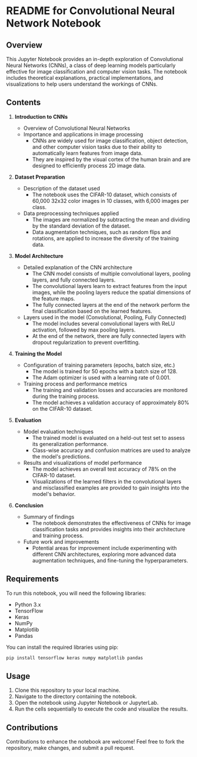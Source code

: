 # README for Convolutional Neural Network Notebook

## Overview

This Jupyter Notebook provides an in-depth exploration of Convolutional Neural Networks (CNNs), a class of deep learning models particularly effective for image classification and computer vision tasks. The notebook includes theoretical explanations, practical implementations, and visualizations to help users understand the workings of CNNs.

## Contents

1. **Introduction to CNNs**
   - Overview of Convolutional Neural Networks
   - Importance and applications in image processing
      - CNNs are widely used for image classification, object detection, and other computer vision tasks due to their ability to automatically learn features from image data.
      - They are inspired by the visual cortex of the human brain and are designed to efficiently process 2D image data.

2. **Dataset Preparation**
   - Description of the dataset used
      - The notebook uses the CIFAR-10 dataset, which consists of 60,000 32x32 color images in 10 classes, with 6,000 images per class.
   - Data preprocessing techniques applied
      - The images are normalized by subtracting the mean and dividing by the standard deviation of the dataset.
      - Data augmentation techniques, such as random flips and rotations, are applied to increase the diversity of the training data.

3. **Model Architecture**
   - Detailed explanation of the CNN architecture
      - The CNN model consists of multiple convolutional layers, pooling layers, and fully connected layers.
      - The convolutional layers learn to extract features from the input images, while the pooling layers reduce the spatial dimensions of the feature maps.
      - The fully connected layers at the end of the network perform the final classification based on the learned features.
   - Layers used in the model (Convolutional, Pooling, Fully Connected)
      - The model includes several convolutional layers with ReLU activation, followed by max pooling layers.
      - At the end of the network, there are fully connected layers with dropout regularization to prevent overfitting.

4. **Training the Model**
   - Configuration of training parameters (epochs, batch size, etc.)
      - The model is trained for 50 epochs with a batch size of 128.
      - The Adam optimizer is used with a learning rate of 0.001.
   - Training process and performance metrics
      - The training and validation losses and accuracies are monitored during the training process.
      - The model achieves a validation accuracy of approximately 80% on the CIFAR-10 dataset.

5. **Evaluation**
   - Model evaluation techniques
      - The trained model is evaluated on a held-out test set to assess its generalization performance.
      - Class-wise accuracy and confusion matrices are used to analyze the model's predictions.
   - Results and visualizations of model performance
      - The model achieves an overall test accuracy of 78% on the CIFAR-10 dataset.
      - Visualizations of the learned filters in the convolutional layers and misclassified examples are provided to gain insights into the model's behavior.

6. **Conclusion**
   - Summary of findings
      - The notebook demonstrates the effectiveness of CNNs for image classification tasks and provides insights into their architecture and training process.
   - Future work and improvements
      - Potential areas for improvement include experimenting with different CNN architectures, exploring more advanced data augmentation techniques, and fine-tuning the hyperparameters.

## Requirements

To run this notebook, you will need the following libraries:

- Python 3.x
- TensorFlow
- Keras
- NumPy
- Matplotlib
- Pandas

You can install the required libraries using pip:

```bash
pip install tensorflow keras numpy matplotlib pandas
```

## Usage

1. Clone this repository to your local machine.
2. Navigate to the directory containing the notebook.
3. Open the notebook using Jupyter Notebook or JupyterLab.
4. Run the cells sequentially to execute the code and visualize the results.

## Contributions

Contributions to enhance the notebook are welcome! Feel free to fork the repository, make changes, and submit a pull request.
